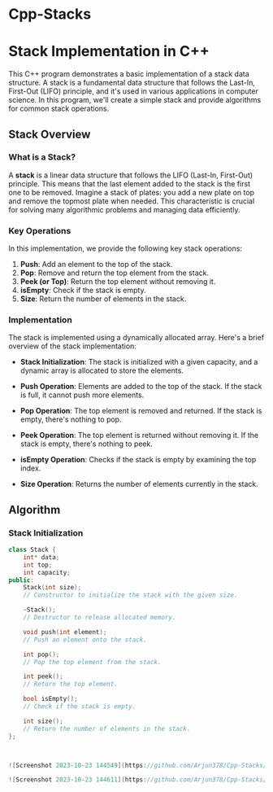 # Cpp-Stacks

# Stack Implementation in C++

This C++ program demonstrates a basic implementation of a stack data structure. A stack is a fundamental data structure that follows the Last-In, First-Out (LIFO) principle, and it's used in various applications in computer science. In this program, we'll create a simple stack and provide algorithms for common stack operations.

## Stack Overview

### What is a Stack?

A **stack** is a linear data structure that follows the LIFO (Last-In, First-Out) principle. This means that the last element added to the stack is the first one to be removed. Imagine a stack of plates: you add a new plate on top and remove the topmost plate when needed. This characteristic is crucial for solving many algorithmic problems and managing data efficiently.

### Key Operations

In this implementation, we provide the following key stack operations:

1. **Push**: Add an element to the top of the stack.
2. **Pop**: Remove and return the top element from the stack.
3. **Peek (or Top)**: Return the top element without removing it.
4. **isEmpty**: Check if the stack is empty.
5. **Size**: Return the number of elements in the stack.

### Implementation

The stack is implemented using a dynamically allocated array. Here's a brief overview of the stack implementation:

- **Stack Initialization**: The stack is initialized with a given capacity, and a dynamic array is allocated to store the elements.

- **Push Operation**: Elements are added to the top of the stack. If the stack is full, it cannot push more elements.

- **Pop Operation**: The top element is removed and returned. If the stack is empty, there's nothing to pop.

- **Peek Operation**: The top element is returned without removing it. If the stack is empty, there's nothing to peek.

- **isEmpty Operation**: Checks if the stack is empty by examining the top index.

- **Size Operation**: Returns the number of elements currently in the stack.

## Algorithm

### Stack Initialization

```cpp
class Stack {
    int* data;
    int top;
    int capacity;
public:
    Stack(int size);
    // Constructor to initialize the stack with the given size.

    ~Stack();
    // Destructor to release allocated memory.

    void push(int element);
    // Push an element onto the stack.

    int pop();
    // Pop the top element from the stack.

    int peek();
    // Return the top element.

    bool isEmpty();
    // Check if the stack is empty.

    int size();
    // Return the number of elements in the stack.
};



![Screenshot 2023-10-23 144549](https://github.com/Arjun378/Cpp-Stacks/assets/74441883/b68ecf55-c67a-4661-9d73-cdccb3515f5a)

![Screenshot 2023-10-23 144611](https://github.com/Arjun378/Cpp-Stacks/assets/74441883/ba09b84c-bdb2-4be7-8f18-c6150f92844f)
